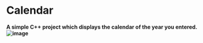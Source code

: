 # Calendar

<b>A simple C++ project which displays the calendar of the year you entered.
![image](https://user-images.githubusercontent.com/107067515/175230404-cbbce0a2-0fa0-401c-aaa4-1b99992c65ce.png)

  
